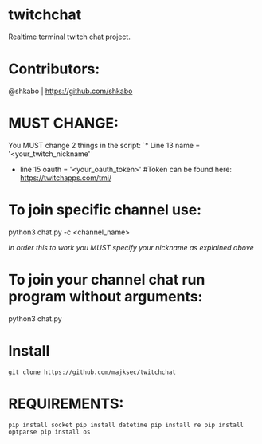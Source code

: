 # twitchchat
Realtime terminal twitch chat project.

# Contributors:
@shkabo | https://github.com/shkabo

# MUST CHANGE:
You MUST change 2 things in the script:
`* Line 13
name = '<your_twitch_nickname'
* line 15
oauth = '<your_oauth_token>' #Token can be found here: https://twitchapps.com/tmi/

# To join specific channel use:
python3 chat.py -c <channel_name>

*In order this to work you MUST specify your nickname as explained above*
# To join your channel chat run program without arguments:
python3 chat.py

# Install
`git clone https://github.com/majksec/twitchchat`

# REQUIREMENTS:
`pip install socket
pip install datetime
pip install re
pip install optparse
pip install os`

